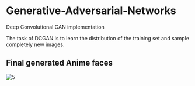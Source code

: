 # Generative-Adversarial-Networks
Deep Convolutional GAN implementation

The task of DCGAN is to learn the distribution of the training set and sample completely new images.

## Final generated Anime faces
![5](https://user-images.githubusercontent.com/111515619/219950385-eac32131-dc5a-4a8b-8339-43076aa6cd16.png)
